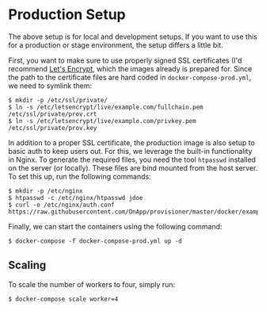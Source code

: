 # Production Setup

The above setup is for local and development setups. If you want to use this for a production or stage  environment, the setup differs a little bit.

First, you want to make sure to use properly signed SSL certificates (I'd recommend [Let's Encrypt](https://letsencrypt.org/), which the images already is prepared for. Since the path to the certificate files are hard coded in `docker-compose-prod.yml`, we need to symlink them:

```
$ mkdir -p /etc/ssl/private/
$ ln -s /etc/letsencrypt/live/example.com/fullchain.pem /etc/ssl/private/prov.crt
$ ln -s /etc/letsencrypt/live/example.com/privkey.pem /etc/ssl/private/prov.key
```

In addition to a proper SSL certificate, the production image is also setup to basic auth to keep users out. For this, we leverage the built-in functionality in Nginx. To generate the required files, you need the tool `htpasswd` installed on the server (or locally). These files are bind mounted from the host server. To set this up, run the following commands:

```
$ mkdir -p /etc/nginx
$ htpasswd -c /etc/nginx/htpasswd jdoe
$ curl -o /etc/nginx/auth.conf https://raw.githubusercontent.com/OnApp/provisioner/master/docker/example_nginx_auth.conf
```

Finally, we can start the containers using the following command:
```
$ docker-compose -f docker-compose-prod.yml up -d
```

## Scaling

To scale the number of workers to four, simply run:

```
$ docker-compose scale worker=4
```

